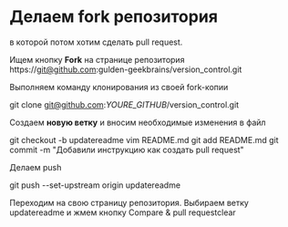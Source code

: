# Делаем fork репозитория # 

в которой потом хотим сделать pull request. 

Ищем кнопку **Fork** на странице репозитория https://git@github.com:gulden-geekbrains/version_control.git

Выполняем команду клонирования из своей fork-копии

git clone git@github.com:*YOURE_GITHUB*/version_control.git

Создаем **новую ветку** и вносим необходимые изменения в файл

git checkout -b updatereadme
vim README.md
git add README.md
git commit -m "Добавили инструкцию как создать pull request"

Делаем push

git push --set-upstream origin updatereadme

Переходим на свою страницу репозитория. Выбираем ветку updatereadme и жмем кнопку Compare & pull requestclear